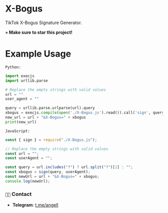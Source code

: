 # X-Bogus
TikTok X-Bogus Signature Generator.


**`⭐` Make sure to star this project!**

# Example Usage 
`Python:`
```py
import execjs    
import urllib.parse

# Replace the empty strings with valid values
url = ""
user_agent = ""

query = urllib.parse.urlparse(url).query
xbogus = execjs.compile(open('./X-Bogus.js').read()).call('sign', query, user_agent)
new_url = url + "&X-Bogus=" + xbogus
print(new_url)
```
`JavaScript:`
```js
const { sign } = require("./X-Bogus.js");

// Replace the empty strings with valid values
const url = "";
const userAgent = "";

const query = url.includes("?") ? url.split("?")[1] : "";
const xbogus = sign(query, userAgent);
const newUrl = url + "&X-Bogus=" + xbogus;
console.log(newUrl);
```
### `👨‍💻` Contact
- **Telegram**: [t.me/angell](https://t.me/angell)
